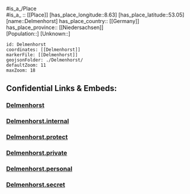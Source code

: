 ﻿---
location: [53.05,8.63] 
mapzoom: [7,12] 
mapmarker: city 
type: City
tags:
- geo/City


SpocWebEntityId: 29742
isDeleted: false
confidential: public

---
#is_a_/Place  
#is_a_ :: [[Place]] 
[has_place_longitude::8.63] 
[has_place_latitude::53.05] 
[name::Delmenhorst] 
has_place_country:: [[Germany]]  
has_place_province:: [[Niedersachsen]]  
[Population::] 
[Unknown::] 


```leaflet
id: Delmenhorst
coordinates: [[Delmenhorst]] 
markerFile: [[Delmenhorst]] 
geojsonFolder: ./Delmenhorst/
defaultZoom: 11 
maxZoom: 18
```


## Confidential Links & Embeds: 

### [Delmenhorst](/_public/Earth/Continent/Europe/Europe~Central/Germany/Germany~West/Niedersachsen/counties~Niedersachsen/Delmenhorst.md) 

### [Delmenhorst.internal](/_internal/Earth/Continent/Europe/Europe~Central/Germany/Germany~West/Niedersachsen/counties~Niedersachsen/Delmenhorst.internal.md) 

### [Delmenhorst.protect](/_protect/Earth/Continent/Europe/Europe~Central/Germany/Germany~West/Niedersachsen/counties~Niedersachsen/Delmenhorst.protect.md) 

### [Delmenhorst.private](/_private/Earth/Continent/Europe/Europe~Central/Germany/Germany~West/Niedersachsen/counties~Niedersachsen/Delmenhorst.private.md) 

### [Delmenhorst.personal](/_personal/Earth/Continent/Europe/Europe~Central/Germany/Germany~West/Niedersachsen/counties~Niedersachsen/Delmenhorst.personal.md) 

### [Delmenhorst.secret](/_secret/Earth/Continent/Europe/Europe~Central/Germany/Germany~West/Niedersachsen/counties~Niedersachsen/Delmenhorst.secret.md) 
